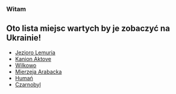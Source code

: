 

### Witam

## Oto lista miejsc wartych by je zobaczyć na Ukrainie!

- <a href = "https://www.itinari.com/pl/lemurian-lake-a-unique-pink-oasis-in-ukraine-ifd3" target = "_blank">Jezioro Lemuria</a>
- <a href = "https://hotel-all.ru/pl/country/kanon-dyavola-aktovskii-kanon-aktovskii-kanon-iz-odessy/" target = "_blank">Kanion Aktove</a>
- <a href = "https://pl.wikipedia.org/wiki/Wilkowo_(Ukraina)" target = "_blank">Wilkowo</a>
- <a href = "https://pl.wikipedia.org/wiki/Mierzeja_Arabacka" target = "_blank">Mierzeja Arabacka</a>
- <a href = "https://pl.wikipedia.org/wiki/Humań" target = "_blank">Humań</a>
- <a href = "https://pl.wikipedia.org/wiki/Czarnobyl" target = "_blank">Czarnobyl</a>
